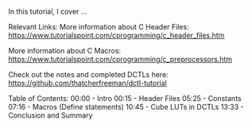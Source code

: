 In this tutorial, I cover ...

Relevant Links:
More information about C Header Files: https://www.tutorialspoint.com/cprogramming/c_header_files.htm

More information about C Macros: https://www.tutorialspoint.com/cprogramming/c_preprocessors.htm

Check out the notes and completed DCTLs here:
https://github.com/thatcherfreeman/dctl-tutorial

Table of Contents:
00:00 - Intro
00:15 - Header Files
05:25 - Constants
07:16 - Macros (Define statements)
10:45 - Cube LUTs in DCTLs
13:33 - Conclusion and Summary
